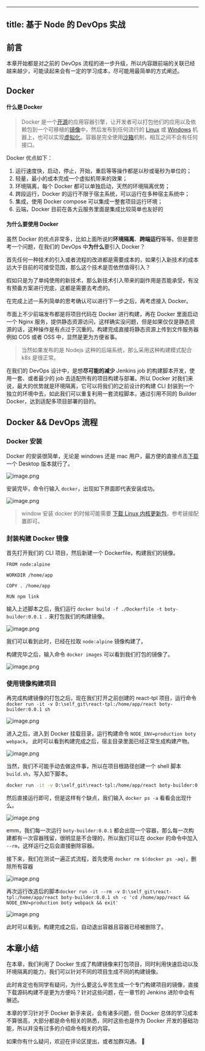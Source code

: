 
---
title: 基于 Node 的 DevOps 实战
---

## 前言

本章开始都是对之前的 DevOps 流程的进一步升级，所以内容跟前端的关联已经越来越少，可能读起来会有一定的学习成本，尽可能用最简单的方式阐述。

## Docker

#### 什么是 Docker 

> Docker 是一个[开源](https://baike.baidu.com/item/%E5%BC%80%E6%BA%90/20720669)的应用容器引擎，让开发者可以打包他们的应用以及依赖包到一个可移植的[镜像](https://baike.baidu.com/item/%E9%95%9C%E5%83%8F/1574)中，然后发布到任何流行的 [Linux](https://baike.baidu.com/item/Linux) 或 [Windows](https://baike.baidu.com/item/Windows/165458) 机器上，也可以实现[虚拟化](https://baike.baidu.com/item/%E8%99%9A%E6%8B%9F%E5%8C%96/547949)。容器是完全使用[沙箱](https://baike.baidu.com/item/%E6%B2%99%E7%AE%B1/393318)机制，相互之间不会有任何接口。

Docker 优点如下：
1. 运行速度快，启动，停止，开始，重启等等操作都是以秒或毫秒为单位的；
2. 轻量，最小的成本完成一个虚拟机带来的效果；
3. 环境隔离，每个 Docker 都可以单独启动，天然的环境隔离优势；
4. 跨段运行，Docker 的运行不限于宿主系统，可以运行在多种宿主系统中；
5. 集成，使用 Docker compose 可以集成一整套项目运行环境；
6. 云端，Docker 目前在各大云服务里面是集成比较简单也友好的

#### 为什么要使用 Docker

虽然 Docker 的优点非常多，比如上面所说的**环境隔离**、**跨端运行**等等。但是要思考一个问题，在我们的 DevOps 中**为什么**要引入 Docker？

首先任何一种技术的引入或者流程的改进都是需要成本的，如果引入新技术的成本远大于目前的可接受范围，那么这个技术是否依然值得引入？

假如只是为了单纯使用的新技术，那么新技术引入带来的副作用是否能承受，有没有预备方案进行兜底，这都是需要去考虑的。

在完成上述一系列简单的思考确认可以进行下一步之后，再考虑接入 Docker。

市面上不少前端发布都是将项目代码在 Docker 进行构建，再在 Docker 里面启动一个 Nginx 服务，提供静态资源访问，这样确实没问题，但是如果仅仅是静态资源的话，这种操作是有点过于沉重的。构建完成直接将静态资源上传到文件服务器例如 COS 或者 OSS 中，显然是更为方便省事。

> 当然如果发布的是 Nodejs 这种的后端系统，那么采用这种构建模式配合 k8s 是很正常。

在我们的 DevOps 设计中，是想**尽可能的减少** Jenkins job 的构建脚本开发，使用一套、或者最少的 job 去适配所有的项目构建与部署。所以 Docker 对我们来说，最大的优势就是环境隔离，它可以将我们的之前设计的构建 CLI 封装到一个独立的环境中去，如此我们可以重复利用一套流程脚本，通过引用不同的 Builder Docker，达到适配多项目部署的目的。

## Docker && DevOps 流程

### Docker 安装

Docker 的安装很简单，无论是 windows 还是 mac 用户，最方便的直接点击[下载](https://www.docker.com/products/docker-desktop)一个 Desktop 版本就行了。

![image.png](https://p9-juejin.byteimg.com/tos-cn-i-k3u1fbpfcp/a5a5f253c056438caeeedc0b1093e2de~tplv-k3u1fbpfcp-watermark.image)

安装完毕，命令行输入 `docker`，出现如下界面即代表安装成功。

![image.png](https://p9-juejin.byteimg.com/tos-cn-i-k3u1fbpfcp/cb3db1faf5744f75a22097e41785f64f~tplv-k3u1fbpfcp-watermark.image)

> window 安装 docker 的时候可能需要 [下载 Linux 内核更新包](https://docs.microsoft.com/zh-cn/windows/wsl/install-win10#step-4---download-the-linux-kernel-update-package)，参考链接配置即可。

### 封装构建 Docker 镜像

首先打开我们的 CLI 项目，然后新建一个 Dockerfile，构建我们的镜像。

```docker
FROM node:alpine

WORKDIR /home/app

COPY . /home/app

RUN npm link
```
输入上述脚本之后，我们运行 `docker build -f ./Dockerfile -t boty-builder:0.0.1 .` 来打包我们的构建镜像。

![image.png](https://p6-juejin.byteimg.com/tos-cn-i-k3u1fbpfcp/ee60bb20c7114bb7a904560b140ce213~tplv-k3u1fbpfcp-watermark.image)

我们可以看到此时，已经在拉取 `node:alpine` 镜像构建了。

构建完毕之后，输入命令 `docker images` 可以看到我们打包的镜像了。


![image.png](https://p1-juejin.byteimg.com/tos-cn-i-k3u1fbpfcp/3bc25293931049819f355877868cc9ca~tplv-k3u1fbpfcp-watermark.image)

### 使用镜像构建项目

再完成构建镜像的打包之后，现在我们打开之前创建的 react-tpl 项目，运行命令
`docker run -it -v D:\self_git\react-tpl:/home/app/react boty-builder:0.0.1 sh`

![image.png](https://p3-juejin.byteimg.com/tos-cn-i-k3u1fbpfcp/17a3405cf1ba42e8a366e4da3ec65a3f~tplv-k3u1fbpfcp-watermark.image)

进入之后，进入到 Docker 挂载目录，运行构建命令 `NODE_ENV=production boty webpack`，
此时可以看到构建完成之后，宿主目录里面已经正常生成构建产物。

![image.png](https://p1-juejin.byteimg.com/tos-cn-i-k3u1fbpfcp/813bc0b9529d4a51bf41639a883de01f~tplv-k3u1fbpfcp-watermark.image)

当然，我们不可能手动去做这件事，所以在项目根路径创建一个 shell 脚本  `build.sh`，写入如下脚本。

```sh
docker run -it -v D:\self_git\react-tpl:/home/app/react boty-builder:0.0.1 sh -c 'cd /home/app/react && NODE_ENV=production boty webpack && exit'
```

然后直接运行即可，但是这样有个缺点，我们输入 `docker ps -a` 看看会出现什么。

![image.png](https://p9-juejin.byteimg.com/tos-cn-i-k3u1fbpfcp/d99710b7c139430ebd94f39b082dda3c~tplv-k3u1fbpfcp-watermark.image)

emm，我们每一次运行 `boty-builder:0.0.1` 都会出现一个容器，那么每一次构建都有一次容器残留，很明显是不合理的，所以我们可以在 docker 的命令中加入 `--rm`，这样运行之后会直接删除容器。

接下来，我们在测试一遍正式流程，首先使用 `docker rm $(docker ps -aq)`，删除所有容器

![image.png](https://p3-juejin.byteimg.com/tos-cn-i-k3u1fbpfcp/e0679a6f2f644369a24049159696bc60~tplv-k3u1fbpfcp-watermark.image)

再次运行改造后的脚本`docker run -it --rm -v D:\self_git\react-tpl:/home/app/react boty-builder:0.0.1 sh -c 'cd /home/app/react && NODE_ENV=production boty webpack && exit'`

![image.png](https://p6-juejin.byteimg.com/tos-cn-i-k3u1fbpfcp/ae7300c4414e4a8c949663995a5f02d0~tplv-k3u1fbpfcp-watermark.image)

此时可以看到，构建完成之后，自动退出容器且容器已经被删除了。

## 本章小结

在本章，我们利用了 Docker 生成了构建镜像来打包项目，同时利用快速启动以及环境隔离的能力，我们可以针对不同的项目生成不同的构建镜像。

此时肯定也有同学有疑问，为什么要这么辛苦生成一个专门构建项目的镜像，直接下载源码构建不是更为方便吗？针对这些问题，在一章节的 Jenkins 进阶中会有展述。

本章的学习针对于 Docker 新手来说，会有诸多问题，但 Docker 总体的学习成本不算很高，大部分都是命令相关的熟悉，同时这些也是作为 Docker 开发的基础功能，所以并没有过多的介绍命令相关的内容。

如果你有什么疑问，欢迎在评论区提出，或者加群沟通。 👏


    